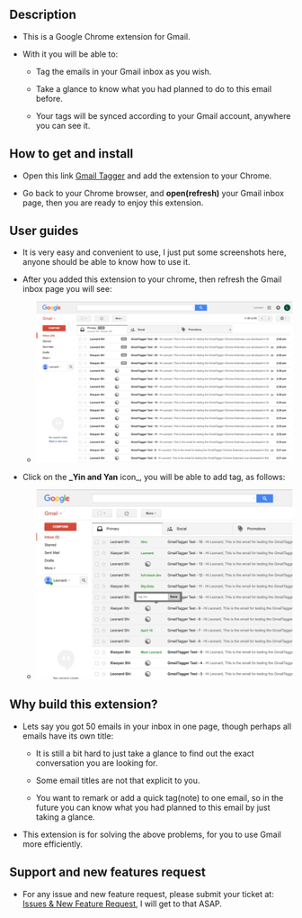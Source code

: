 ## Description

- This is a Google Chrome extension for Gmail.

- With it you will be able to:

  - Tag the emails in your Gmail inbox as you wish.

  - Take a glance to know what you had planned to do to this email before.

  - Your tags will be synced according to your Gmail account, anywhere you can see it.

## How to get and install

- Open this link [Gmail Tagger](https://chrome.google.com/webstore/detail/gmail-tagger/dlgkcajandmbfigoefogakpnnhajocjp) and add the extension to your Chrome.

- Go back to your Chrome browser, and **open(refresh)** your Gmail inbox page, then you are ready to enjoy this extension.

## User guides

- It is very easy and convenient to use, I just put some screenshots here, anyone should be able to know how to use it.

- After you added this extension to your chrome, then refresh the Gmail inbox page you will see:

  - <img src="screenshots/email_with_new_label_1280X800.png"/>

- Click on the **_Yin and Yan** icon_, you will be able to add tag, as follows:

  - <img src="screenshots/GmailTagger_promotion_large_title_920X680.png"/>

## Why build this extension?

- Lets say you got 50 emails in your inbox in one page, though perhaps all emails have its own title:

  - It is still a bit hard to just take a glance to find out the exact conversation you are looking for.

  - Some email titles are not that explicit to you.

  - You want to remark or add a quick tag(note) to one email, so in the future you can know what you had planned to this email by just taking a glance.

- This extension is for solving the above problems, for you to use Gmail more efficiently.

## Support and new features request

- For any issue and new feature request, please submit your ticket at: [Issues & New Feature Request](https://github.com/lnshi/gmail-tagger/issues), I will get to that ASAP.


